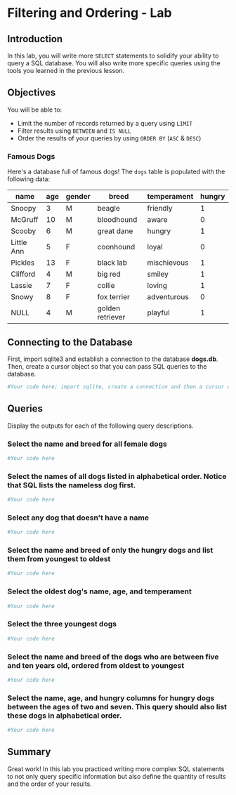 
# Filtering and Ordering - Lab


## Introduction
In this lab, you will write more `SELECT` statements to solidify your ability to query a SQL database. You will also write more specific queries using the tools you learned in the previous lesson.

## Objectives
You will be able to:
* Limit the number of records returned by a query using `LIMIT`
* Filter results using `BETWEEN` and `IS NULL`
* Order the results of your queries by using `ORDER BY` (`ASC` & `DESC`)

### Famous Dogs

Here's a database full of famous dogs!  The `dogs` table is populated with the following data:

|name      |age    |gender |breed           |temperament|hungry |
|----------|-------|-------|----------------|-----------|-------|
|Snoopy    |3      |M      |beagle          |friendly   |1      |
|McGruff   |10     |M      |bloodhound      |aware      |0      |
|Scooby    |6      |M      |great dane      |hungry     |1      |
|Little Ann|5      |F      |coonhound       |loyal      |0      |
|Pickles   |13     |F      |black lab       |mischievous|1      |
|Clifford  |4      |M      |big red         |smiley     |1      |
|Lassie    |7      |F      |collie          |loving     |1      |
|Snowy     |8      |F      |fox terrier     |adventurous|0      |
|NULL      |4      |M      |golden retriever|playful    |1      |

## Connecting to the Database

First, import sqlite3 and establish a connection to the database **dogs.db**. Then, create a cursor object so that you can pass SQL queries to the database.


```python
#Your code here; import sqlite, create a connection and then a cursor object.
```

 

## Queries

Display the outputs for each of the following query descriptions.

### Select the name and breed for all female dogs


```python
#Your code here
```

### Select the names of all dogs listed in alphabetical order.  Notice that SQL lists the nameless dog first.


```python
#Your code here
```

### Select any dog that doesn't have a name


```python
#Your code here
```

### Select the name and breed of only the hungry dogs and list them from youngest to oldest


```python
#Your code here
```

### Select the oldest dog's name, age, and temperament


```python
#Your code here
```

### Select the three youngest dogs


```python
#Your code here
```

### Select the name and breed of the dogs who are between five and ten years old, ordered from oldest to youngest


```python
#Your code here
```

### Select the name, age, and hungry columns for hungry dogs between the ages of two and seven.  This query should also list these dogs in alphabetical order.


```python
#Your code here
```

## Summary

Great work! In this lab you practiced writing more complex SQL statements to not only query specific information but also define the quantity of results and the order of your results. 
